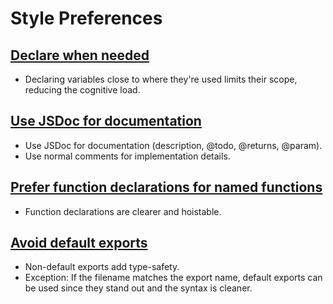 # Style Preferences

## [Declare when needed](https://google.github.io/styleguide/jsguide.html#features-declared-when-needed)

- Declaring variables close to where they're used limits their scope, reducing the cognitive load.

## [Use JSDoc for documentation](https://google.github.io/styleguide/tsguide.html#jsdoc-vs-comments)

- Use JSDoc for documentation (description, @todo, @returns, @param).
- Use normal comments for implementation details.

## [Prefer function declarations for named functions](https://google.github.io/styleguide/tsguide.html#function-declarations)

- Function declarations are clearer and hoistable.

## [Avoid default exports](https://google.github.io/styleguide/tsguide.html#exports)

- Non-default exports add type-safety.
- Exception: If the filename matches the export name, default exports can be used since they stand out and the syntax is cleaner.
